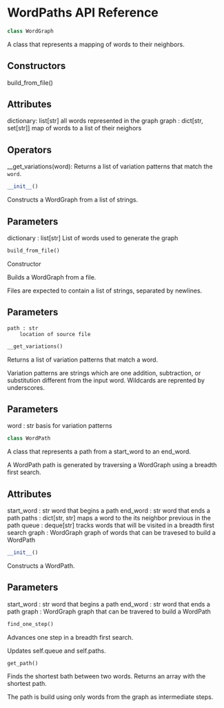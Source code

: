 # WordPaths API Reference #

```py
class WordGraph
```
A class that represents a mapping of words to their neighbors.


Constructors
------------
build_from_file()


Attributes
----------
dictionary: list[str]
    all words represented in the graph
graph : dict[str, set[str]]
    map of words to a list of their neighors


Operators
---------
__get_variations(word):
    Returns a list of variation patterns that match the `word`.



```py
__init__()
```
Constructs a WordGraph from a list of strings.

Parameters
----------
dictionary : list[str]
    List of words used to generate the graph


```py
build_from_file()
```
Constructor

Builds a WordGraph from a file.

Files are expected to contain a list of strings, separated by newlines.


Parameters
----------
    path : str
        location of source file


```py
__get_variations()
```
Returns a list of variation patterns that match a word.

Variation patterns are strings which are one addition, subtraction, or substitution different from the input word. Wildcards are reprented by underscores.

Parameters
----------
word : str
    basis for variation patterns


```py
class WordPath
```
A class that represents a path from a start_word to an end_word.

A WordPath path is generated by traversing a WordGraph using a breadth first search.

Attributes
----------
start_word : str
    word that begins a path
end_word : str
    word that ends a path
paths : dict[str, str]
    maps a word to the its neighbor previous in the path
queue : deque[str]
    tracks words that will be visited in a breadth first search
graph : WordGraph
    graph of words that can be travesed to build a WordPath


```py
__init__()
```
Constructs a WordPath.

Parameters
----------
start_word : str
    word that begins a path
end_word : str
    word that ends a path
graph : WordGraph
    graph that can be travered to build a WordPath


```py
find_one_step()
```
Advances one step in a breadth first search.

Updates self.queue and self.paths.

```py
get_path()
```
Finds the shortest bath between two words. Returns an array with the shortest path.

The path is build using only words from the graph as intermediate steps.

